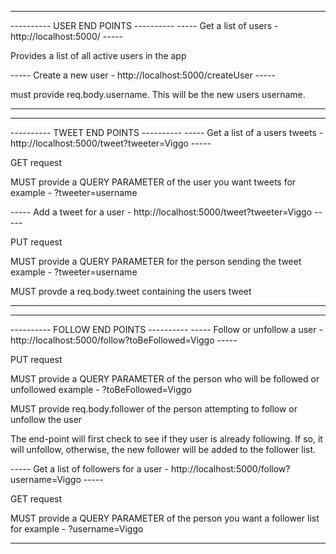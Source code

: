 --------------------------------------------------
---------- USER END POINTS ----------
----- Get a list of users - http://localhost:5000/ -----

Provides a list of all active users in the app

----- Create a new user - http://localhost:5000/createUser -----

must provide req.body.username. This will be the new users username.

--------------------------------------------------



--------------------------------------------------
---------- TWEET END POINTS ----------
----- Get a list of a users tweets - http://localhost:5000/tweet?tweeter=Viggo -----

GET request

MUST provide a QUERY PARAMETER of the user you want tweets for
example - ?tweeter=username


----- Add a tweet for a user - http://localhost:5000/tweet?tweeter=Viggo -----

PUT request

MUST provide a QUERY PARAMETER for the person sending the tweet
example - ?tweeter=username

MUST provde a req.body.tweet containing the users tweet

--------------------------------------------------



--------------------------------------------------
---------- FOLLOW END POINTS ----------
----- Follow or unfollow a user - http://localhost:5000/follow?toBeFollowed=Viggo -----

PUT request

MUST provide a QUERY PARAMETER of the person who will be followed or unfollowed
example - ?toBeFollowed=Viggo

MUST provide req.body.follower of the person attempting to follow or unfollow the user

The end-point will first check to see if they user is already following. If so, it will unfollow, otherwise, the new follower will be added to the follower list.


----- Get a list of followers for a user - http://localhost:5000/follow?username=Viggo -----

GET request 

MUST provide a QUERY PARAMETER of the person you want a follower list for
example - ?username=Viggo

--------------------------------------------------
